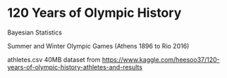 # 120 Years of Olympic History

Bayesian Statistics

Summer and Winter Olympic Games (Athens 1896 to Rio 2016) 

athletes.csv 40MB dataset from https://www.kaggle.com/heesoo37/120-years-of-olympic-history-athletes-and-results
